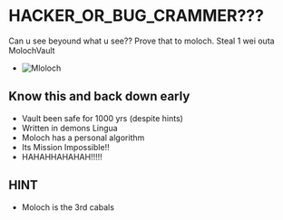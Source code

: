# HACKER_OR_BUG_CRAMMER???
Can u see beyound what u see?? Prove that to moloch. Steal 1 wei outa MolochVault

- ![Mloloch](https://media.giphy.com/media/Lr9Y5rWFIpcsTSodLj/giphy.gif)

## Know this and back down early
- Vault been safe for 1000 yrs (despite hints)
- Written in demons Lingua
- Moloch has a personal algorithm
- Its Mission Impossible!!
- HAHAHHAHAHAH!!!!!

## HINT
- Moloch is the 3rd cabals
